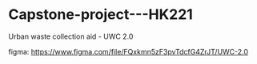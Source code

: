 # Capstone-project---HK221
Urban waste collection aid - UWC 2.0

figma: https://www.figma.com/file/FQxkmn5zF3pvTdcfG4ZrJT/UWC-2.0
